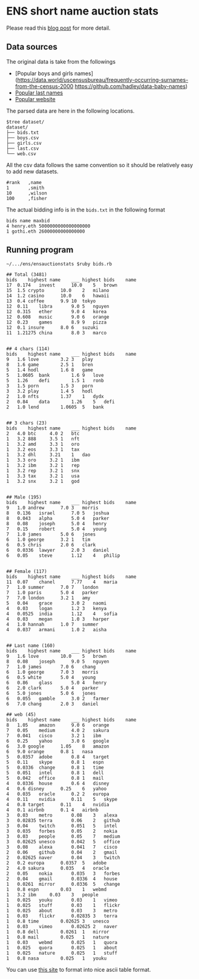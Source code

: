 # ENS short name auction stats

Please read this [blog post](https://medium.com/the-ethereum-name-service/the-most-popular-eth-names-in-the-ens-short-name-auction-5ee13bb0eace) for more detail.

## Data sources

The original data is take from the followings

- [Popular boys and girls names](https://data.world/uscensusbureau/frequently-occurring-surnames-from-the-census-2000
https://github.com/hadley/data-baby-names)
- [Popular last names](https://github.com/hadley/data-baby-names)
- [Popular website](https://moz.com/top500)

The parsed data are here in the following locations.

```
$tree dataset/
dataset/
├── bids.txt
├── boys.csv
├── girls.csv
├── last.csv
└── web.csv
```

All the csv data follows the same convention so it should be relatively easy to add new datasets.

```
#rank   ,name
1       ,smith
10      ,wilson
100     ,fisher
```

The actual bidding info is in the `bids.txt` in the following format

```
bids name maxbid
4 henry.eth 5000000000000000000
1 gothi.eth 26000000000000000
```

## Running program

```
~/.../ens/ensauctionstats $ruby bids.rb 

## Total (3481)
bids	highest	name	___	highest	bids	name
17	0.174	invest		10.0	5	brown
15	1.5	crypto		10.0	2	milano
14	1.2	casino		10.0	6	hawaii
13	0.4	coffee		9.9	10	tokyo
12	0.11	libra		9.0	5	nguyen
12	0.315	ether		9.0	4	korea
12	0.608	music		9.0	6	orange
12	0.23	games		8.9	9	pizza
12	0.1	insure		8.0	6	suzuki
11	1.21275	china		8.0	3	marco


## 4 chars (114)
bids	highest	name	___	highest	bids	name
9	1.6	love		3.2	3	play
8	1.6	game		2.5	1	bren
5	1.4	hodl		1.6	8	game
5	1.0605	bank		1.6	9	love
5	1.26	defi		1.5	1	ronb
3	1.5	porn		1.5	3	porn
3	3.2	play		1.4	5	hodl
2	1.0	nfts		1.37	1	dydx
2	0.84	data		1.26	5	defi
2	1.0	lend		1.0605	5	bank


## 3 chars (23)
bids	highest	name	___	highest	bids	name
2	4.0	btc		4.0	2	btc
1	3.2	888		3.5	1	nft
1	3.2	amd		3.3	1	oro
1	3.2	eos		3.3	1	tax
1	3.2	dhl		3.21	1	dao
1	3.3	oro		3.2	1	ibm
1	3.2	ibm		3.2	1	rep
1	3.2	rep		3.2	1	snx
1	3.3	tax		3.2	1	usa
1	3.2	snx		3.2	1	god


## Male (195)
bids	highest	name	___	highest	bids	name
9	1.0	andrew		7.0	3	morris
8	0.136	israel		7.0	5	joshua
8	0.043	alpha		5.0	4	parker
8	0.08	joseph		5.0	4	henry
7	0.15	robert		5.0	4	young
7	1.0	james		5.0	6	jones
6	1.0	george		3.2	1	tim
6	0.5	chris		2.0	6	clark
6	0.0336	lawyer		2.0	3	daniel
6	0.05	steve		1.12	4	philip


## Female (117)
bids	highest	name	___	highest	bids	name
11	0.07	chanel		7.77	4	maria
7	1.0	summer		7.0	7	london
7	1.0	paris		5.0	4	parker
7	7.0	london		3.2	1	amy
5	0.04	grace		3.0	2	naomi
4	0.03	logan		1.2	3	kenya
4	0.0525	india		1.12	4	sofia
4	0.03	megan		1.0	3	harper
4	1.0	hannah		1.0	7	summer
4	0.037	armani		1.0	2	aisha


## Last name (160)
bids	highest	name	___	highest	bids	name
9	1.6	love		10.0	5	brown
8	0.08	joseph		9.0	5	nguyen
7	1.0	james		7.0	6	chang
6	1.0	george		7.0	3	morris
6	0.5	white		5.0	4	young
6	0.86	glass		5.0	4	henry
6	2.0	clark		5.0	4	parker
6	5.0	jones		5.0	6	jones
6	0.055	gamble		3.0	2	farmer
6	7.0	chang		2.0	3	daniel

## web (45)
bids	highest	name	___	highest	bids	name
8	1.05	amazon		9.0	6	orange
7	0.05	medium		4.0	2	sakura
7	0.041	cisco		3.2	1	ibm
6	0.25	yahoo		3.0	6	google
6	3.0	google		1.05	8	amazon
6	9.0	orange		0.8	1	nasa
5	0.0357	adobe		0.8	4	target
5	0.11	skype		0.8	1	espn
5	0.0336	change		0.8	1	time
5	0.051	intel		0.8	1	dell
5	0.042	office		0.8	1	mail
4	0.0336	house		0.6	4	disney
4	0.6	disney		0.25	6	yahoo
4	0.035	oracle		0.2	2	europa
4	0.11	nvidia		0.11	5	skype
4	0.8	target		0.11	4	nvidia
4	0.1	airbnb		0.1	4	airbnb
3	0.03	metro		0.08	3	alexa
3	0.02835	terra		0.06	2	github
3	0.04	twitch		0.051	5	intel
3	0.035	forbes		0.05	2	nokia
3	0.03	people		0.05	7	medium
3	0.02625	unesco		0.042	5	office
3	0.08	alexa		0.041	7	cisco
2	0.06	github		0.04	2	gmail
2	0.02625	naver		0.04	3	twitch
2	0.2	europa		0.0357	5	adobe
2	4.0	sakura		0.035	4	oracle
2	0.05	nokia		0.035	3	forbes
2	0.04	gmail		0.0336	4	house
1	0.0261	mirror		0.0336	5	change
1	0.8	espn		0.03	1	webmd
1	3.2	ibm		0.03	3	people
1	0.025	youku		0.03	1	vimeo
1	0.025	stuff		0.03	1	flickr
1	0.025	about		0.03	3	metro
1	0.03	flickr		0.02835	3	terra
1	0.8	time		0.02625	3	unesco
1	0.03	vimeo		0.02625	2	naver
1	0.8	dell		0.0261	1	mirror
1	0.8	mail		0.025	1	nature
1	0.03	webmd		0.025	1	quora
1	0.025	quora		0.025	1	about
1	0.025	nature		0.025	1	stuff
1	0.8	nasa		0.025	1	youku
```

You can use [this site](https://senseful.github.io/text-table/) to format into nice ascii table format.